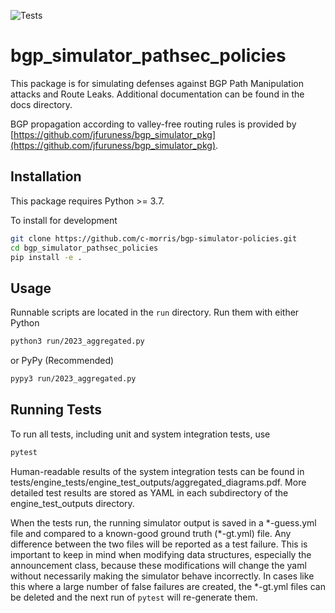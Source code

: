 ![Tests](https://github.com/c-morris/bgp_simulator_pathsec_policies/actions/workflows/tests.yml/badge.svg)

# bgp_simulator_pathsec_policies

This package is for simulating defenses against BGP Path Manipulation attacks
and Route Leaks. Additional documentation can be found in the docs directory.

BGP propagation according to valley-free routing rules is provided by
[https://github.com/jfuruness/bgp_simulator_pkg](https://github.com/jfuruness/bgp_simulator_pkg).

## Installation

This package requires Python >= 3.7.

To install for development
```sh
git clone https://github.com/c-morris/bgp-simulator-policies.git
cd bgp_simulator_pathsec_policies
pip install -e .
```

## Usage

Runnable scripts are located in the `run` directory. Run them with either Python
```sh
python3 run/2023_aggregated.py
```
or PyPy (Recommended)
```sh
pypy3 run/2023_aggregated.py
```

## Running Tests

To run all tests, including unit and system integration tests, use

```sh
pytest
```

Human-readable results of the system integration tests can be found in
tests/engine_tests/engine_test_outputs/aggregated_diagrams.pdf. More detailed
test results are stored as YAML in each subdirectory of the engine_test_outputs
directory. 

When the tests run, the running simulator output is saved in a \*-guess.yml
file and compared to a known-good ground truth (\*-gt.yml) file. Any difference
between the two files will be reported as a test failure. This is important to
keep in mind when modifying data structures, especially the announcement class,
because these modifications will change the yaml without necessarily making the
simulator behave incorrectly. In cases like this where a large number of false
failures are created, the \*-gt.yml files can be deleted and the next run of
`pytest` will re-generate them.   
